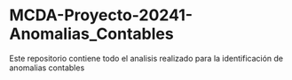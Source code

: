 # MCDA-Proyecto-20241-Anomalias_Contables
Este repositorio contiene todo el analisis realizado para la identificación de anomalias contables

